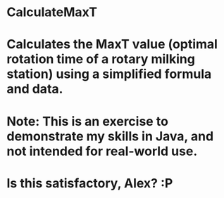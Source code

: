 # CalculateMaxT
# Calculates the MaxT value (optimal rotation time of a rotary milking station) using a simplified formula and data.
# Note: This is an exercise to demonstrate my skills in Java, and not intended for real-world use.

# Is this satisfactory, Alex?  :P
